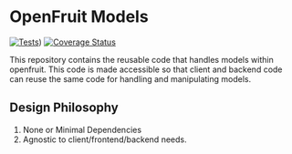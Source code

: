 # OpenFruit Models
[![Tests](https://github.com/monolithst/openfruit-models/actions/workflows/test.yml/badge.svg)](https://github.com/monolithst/openfruit-models/actions/workflows/test.yml/badge.svg))
[![Coverage Status](https://coveralls.io/repos/github/monolithst/openfruit-models/badge.svg?branch=master)](https://coveralls.io/github/monolithst/openfruit-models?branch=master)

This repository contains the reusable code that handles models within openfruit. This code is made accessible so that client and backend code can reuse the same code for handling and manipulating models.

## Design Philosophy
1. None or Minimal Dependencies
2. Agnostic to client/frontend/backend needs.
